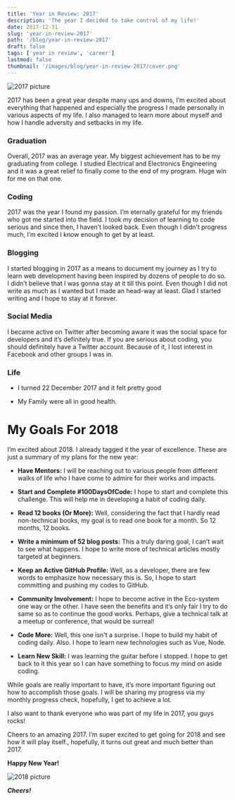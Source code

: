 ```yaml
---
title: 'Year in Review: 2017'
description: 'The year I decided to take control of my life!'
date: 2017-12-31
slug: 'year-in-review-2017'
path: '/blog/year-in-review-2017'
draft: false
tags: ['year in review', 'career']
lastmod: false
thumbnail: '/images/blog/year-in-review-2017/cover.png'
---
```


![2017 picture](/images/blog/year-in-review-2017/2017.jpg)

2017 has been a great year despite many ups and downs, I’m excited about everything that happened and especially the progress I made personally in various aspects of my life. I also managed to learn more about myself and how I handle adversity and setbacks in my life.

### Graduation

Overall, 2017 was an average year. My biggest achievement has to be my graduating from college. I studied Electrical and Electronics Engineering and it was a great relief to finally come to the end of my program. Huge win for me on that one.

### Coding

2017 was the year I found my passion. I’m eternally grateful for my friends who got me started into the field. I took my decision of learning to code serious and since then, I haven’t looked back. Even though I didn’t progress much, I’m excited I know enough to get by at least.

### Blogging

I started blogging in 2017 as a means to document my journey as I try to learn web development having been inspired by dozens of people to do so. I didn’t believe that I was gonna stay at it till this point. Even though I did not write as much as I wanted but I made an head-way at least. Glad I started writing and I hope to stay at it forever.

### Social Media

I became active on Twitter after becoming aware it was the social space for developers and it’s definitely true. If you are serious about coding, you should definitely have a Twitter account. Because of it, I lost interest in Facebook and other groups I was in.

### Life

- I turned 22 December 2017 and it felt pretty good

- My Family were all in good health.

# My Goals For 2018

I’m excited about 2018. I already tagged it the year of excellence. These are just a summary of my plans for the new year:

- **Have Mentors:** I will be reaching out to various people from different walks of life who I have come to admire for their works and impacts.

- **Start and Complete #100DaysOfCode:** I hope to start and complete this challenge. This will help me in developing a habit of coding daily.

- **Read 12 books (Or More):** Well, considering the fact that I hardly read non-technical books, my goal is to read one book for a month. So 12 months, 12 books.

- **Write a minimum of 52 blog posts:** This a truly daring goal, I can’t wait to see what happens. I hope to write more of technical articles mostly targeted at beginners.

- **Keep an Active GitHub Profile:** Well, as a developer, there are few words to emphasize how necessary this is. So, I hope to start committing and pushing my codes to GitHub.

- **Community Involvement:** I hope to become active in the Eco-system one way or the other. I have seen the benefits and it’s only fair I try to do same so as to continue the good works. Perhaps, give a technical talk at a meetup or conference, that would be surreal!

- **Code More:** Well, this one isn't a surprise. I hope to build my habit of coding daily. Also. I hope to learn new technologies such as Vue, Node.

- **Learn New Skill:** I was learning the guitar before I stopped. I hope to get back to it this year so I can have something to focus my mind on aside coding.

While goals are really important to have, it’s more important figuring out how to accomplish those goals. I will be sharing my progress via my monthly progress check, hopefully, I get to achieve a lot.

I also want to thank everyone who was part of my life in 2017, you guys rocks!

Cheers to an amazing 2017. I’m super excited to get going for 2018 and see how it will play itself., hopefully, it turns out great and much better than 2017.

**Happy New Year!**

![2018 picture](/images/blog/year-in-review-2017/2018.jpg)

**_Cheers!_**
